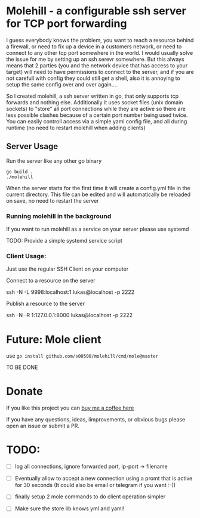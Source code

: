 # Molehill - a configurable ssh server for TCP port forwarding

I guess everybody knows the problem, you want to reach a resource behind a firewall, or need to fix up a device in a customers network, or need to connect to any other tcp port somewhere in the world. I would usually solve the issue for me by setting up an ssh serevr somewhere. But this always means that 2 parties (you and the network device that has access to your target) will need to have permissions to connect to the server, and if you are not carefull with config they could still get a shell, also it is annoying to setup the same config over and over again....

So I created molehill, a ssh server written in go, that only supports tcp forwards and nothing else. Additionally it uses socket files (unix domain sockets) to "store" all port connections while they are active so there are less possible clashes because of a certain port number being used twice. You can easily controll access via a simple yaml config file, and all during runtime (no need to restart molehill when adding clients)


## Server Usage

Run the server like any other go binary

```
go build .
./molehill
```

When the server starts for the first time it will create a config.yml file in the current directory. This file can be edited and will automatically be reloaded on save, no need to restart the server


### Running molehill in the background

If you want to run molehill as a service on your server please use systemd

TODO: Provide a simple systemd service script


### Client Usage:

Just use the regular SSH Client on your computer

Connect to a resource on the server

ssh -N -L 9998:localhost:1 lukas@localhost -p 2222

Publish a resource to the server

ssh -N -R 1:127.0.0.1:8000 lukas@localhost -p 2222


# Future: Mole client

use `go install github.com/s00500/molehill/cmd/mole@master`

TO BE DONE

# Donate

If you like this project you can [buy me a coffee here](https://paypal.me/lukasbachschwell/5)

If you have any questions, ideas, iimprovements, or obvious bugs please open an issue or submit a PR.

# TODO: 

- [ ] log all connections, ignore forwarded port, ip-port -> filename
- [ ] Eventually allow to accept a new connection using a promt that is active for 30 seconds (It could also be email or telegram if you want :-))
- [ ] finally setup 2 mole commands to do client operation simpler
- [ ] Make sure the store lib knows yml and yaml!




